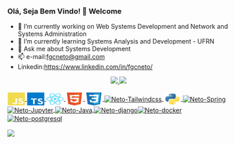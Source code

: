 ### Olá, Seja Bem Vindo! 👋 Welcome

- 🔭 I’m currently working on Web Systems Development and Network and Systems Administration
- 🌱 I’m currently learning Systems Analysis and Development - UFRN
- 💬 Ask me about Systems Development
- 📫 e-mail:fgcneto@gmail.com
- Linkedin:https://www.linkedin.com/in/fgcneto/

<div align="center">
  <a href="https://github.com/fgcneto">
  <img height="180em" src="https://github-readme-stats.vercel.app/api?username=fgcneto&show_icons=true&theme=dark&include_all_commits=true&count_private=true"/>
  <img height="180em" src="https://github-readme-stats.vercel.app/api/top-langs/?username=fgcneto&layout=compact&langs_count=7&theme=dark"/>
</div>

<div style="display: inline_block"><br>
  <img align="center" alt="Neto-Js" height="30" width="40" src="https://raw.githubusercontent.com/devicons/devicon/master/icons/javascript/javascript-plain.svg">
  <img align="center" alt="Neto-Ts" height="30" width="40" src="https://raw.githubusercontent.com/devicons/devicon/master/icons/typescript/typescript-plain.svg">
  <img align="center" alt="Neto-React" height="30" width="40" src="https://raw.githubusercontent.com/devicons/devicon/master/icons/react/react-original.svg">
  <img align="center" alt="Neto-HTML" height="30" width="40" src="https://raw.githubusercontent.com/devicons/devicon/master/icons/html5/html5-original.svg">
  <img align="center" alt="Neto-CSS" height="30" width="40" src="https://raw.githubusercontent.com/devicons/devicon/master/icons/css3/css3-original.svg">
  <img align="center" alt="Neto-Tailwindcss" height="30" width="40" src="https://cdn.jsdelivr.net/gh/devicons/devicon/icons/tailwindcss/tailwindcss-plain.svg"/>
  <img align="center" alt="Neto-Python" height="30" width="40" src="https://raw.githubusercontent.com/devicons/devicon/master/icons/python/python-original.svg">
  <img align="center" alt="Neto-Spring" height="30" width="40" src="https://cdn.jsdelivr.net/gh/devicons/devicon/icons/spring/spring-original.svg" />
  <img align="center" alt="Neto-Jupyter" height="30" width="40" src="https://cdn.jsdelivr.net/gh/devicons/devicon/icons/jupyter/jupyter-original-wordmark.svg" />
<img align="center" alt="Neto-Java" height="30" width="40" src="https://cdn.jsdelivr.net/gh/devicons/devicon/icons/java/java-original-wordmark.svg" />   <img align="center" alt="Neto-django" height="30" width="40" src="https://cdn.jsdelivr.net/gh/devicons/devicon/icons/django/django-plain-wordmark.svg" /><img align="center" alt="Neto-docker" height="30" width="40" src="https://cdn.jsdelivr.net/gh/devicons/devicon/icons/docker/docker-original-wordmark.svg" />
<img align="center" alt="Neto-postgresql" src="https://cdn.jsdelivr.net/gh/devicons/devicon/icons/postgresql/postgresql-original-wordmark.svg" />
          
</div>
<br>
<div> 
  <a href="https://www.linkedin.com/in/fgcneto/" target="_blank"><img src="https://img.shields.io/badge/-LinkedIn-%230077B5?style=for-the-badge&logo=linkedin&logoColor=white" target="_blank"></a>
</div>
